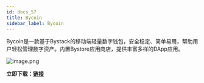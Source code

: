 ```yaml
---
id: docs_57
title: Bycoin
sidebar_label: Bycoin
---
```


Bycoin是一款基于Bystack的移动端轻量数字钱包，安全稳定、简单易用，帮助用户轻松管理数字资产。内置Bystore应用商店，提供丰富多样的DApp应用。

![image.png](43.png)

**立即下载：**[**链接**](http://bycoin.im/zh/home)


